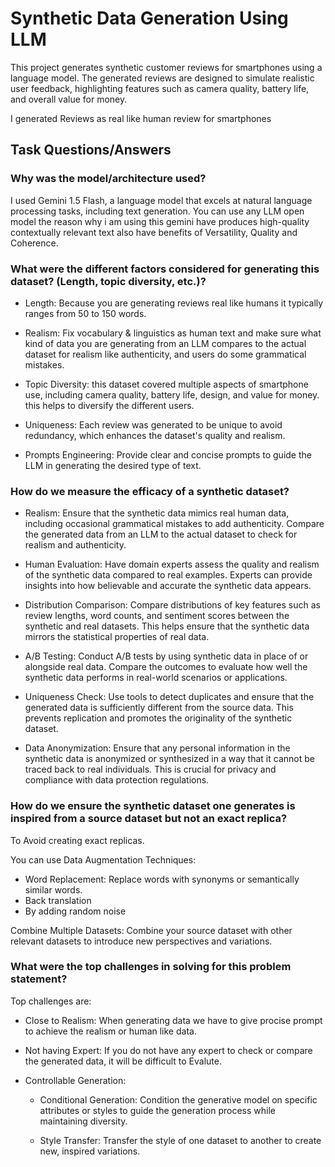 # Synthetic Data Generation Using LLM

This project generates synthetic customer reviews for smartphones using a language model. The generated reviews are designed to simulate realistic user feedback, highlighting features such as camera quality, battery life, and overall value for money. 

I generated Reviews as real like human review for smartphones 


## Task Questions/Answers

### Why was the model/architecture used?

I used Gemini 1.5 Flash, a language model that excels at natural language processing tasks, including text generation. You can use any LLM open model the reason why i am using this gemini have produces high-quality contextually relevant text also have benefits of Versatility, Quality and Coherence.

### What were the different factors considered for generating this dataset? (Length, topic diversity, etc.)?


- Length: Because you are generating reviews real like humans it typically ranges from 50 to 150 words.

- Realism: Fix vocabulary & linguistics as human text and make sure what kind of data you are generating from an LLM compares to the actual dataset for realism like authenticity, and users do some grammatical mistakes.

- Topic Diversity: this dataset covered multiple aspects of smartphone use, including camera quality, battery life, design, and value for money. this helps to diversify the different users.

- Uniqueness: Each review was generated to be unique to avoid redundancy, which enhances the dataset's quality and realism.

- Prompts Engineering: Provide clear and concise prompts to guide the LLM in generating the desired type of text.


### How do we measure the efficacy of a synthetic dataset?

- Realism: Ensure that the synthetic data mimics real human data, including occasional grammatical mistakes to add authenticity. Compare the generated data from an LLM to the actual dataset to check for realism and authenticity.

- Human Evaluation: Have domain experts assess the quality and realism of the synthetic data compared to real examples. Experts can provide insights into how believable and accurate the synthetic data appears.

- Distribution Comparison: Compare distributions of key features such as review lengths, word counts, and sentiment scores between the synthetic and real datasets. This helps ensure that the synthetic data mirrors the statistical properties of real data.

- A/B Testing: Conduct A/B tests by using synthetic data in place of or alongside real data. Compare the outcomes to evaluate how well the synthetic data performs in real-world scenarios or applications.

- Uniqueness Check: Use tools to detect duplicates and ensure that the generated data is sufficiently different from the source data. This prevents replication and promotes the originality of the synthetic dataset.

- Data Anonymization: Ensure that any personal information in the synthetic data is anonymized or synthesized in a way that it cannot be traced back to real individuals. This is crucial for privacy and compliance with data protection regulations.

### How do we ensure the synthetic dataset one generates is inspired from a source dataset but not an exact replica?

To Avoid creating exact replicas.  

You can use Data Augmentation Techniques:
- Word Replacement: Replace words with synonyms or semantically similar words.
- Back translation
- By adding random noise

Combine Multiple Datasets: Combine your source dataset with other relevant datasets to introduce new perspectives and variations.


### What were the top challenges in solving for this problem statement?

Top challenges are:

- Close to Realism: When generating data we have to give procise prompt to achieve the realism or human like data.

- Not having Expert: If you do not have any expert to check or compare the generated data, it will be difficult to Evalute.

- Controllable Generation:
    - Conditional Generation: Condition the generative model on specific attributes or styles to guide the generation process while maintaining diversity.
    
    - Style Transfer: Transfer the style of one dataset to another to create new, inspired variations.